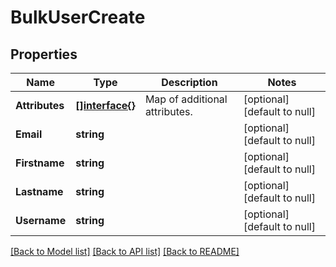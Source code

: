 # BulkUserCreate

## Properties
Name | Type | Description | Notes
------------ | ------------- | ------------- | -------------
**Attributes** | [**[]interface{}**](interface{}.md) | Map of additional attributes. | [optional] [default to null]
**Email** | **string** |  | [optional] [default to null]
**Firstname** | **string** |  | [optional] [default to null]
**Lastname** | **string** |  | [optional] [default to null]
**Username** | **string** |  | [optional] [default to null]

[[Back to Model list]](../README.md#documentation-for-models) [[Back to API list]](../README.md#documentation-for-api-endpoints) [[Back to README]](../README.md)

